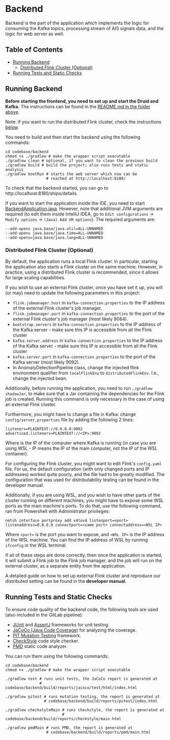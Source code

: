 # Backend

Backend is the part of the application which implements the logic for consuming the Kafka topics, processing stream of AIS signals data, and the logic for web server as well. 

## Table of Contents
- [Running Backend](#running-backend)
  - [Distributed Flink Cluster (Optional)](#distributed-flink-cluster-optional)
- [Running Tests and Static Checks](#running-tests-and-static-checks)

## Running Backend

**Before starting the frontend, you need to set up and start the Druid and Kafka.** The instructions can be found in the [README.md in the folder above](../README.md).

Note: if you want to run the distributed Flink cluster, check the instructions [below](#distributed-flink-cluster-optional).

You need to build and then start the backend using the following commands:
```shell
cd codebase/backend
chmod +x ./gradlew # make the wrapper script executable
./gradlew clean # optional, if you want to clean the previous build
./gradlew build # build the project; also runs tests and static analysis
./gradlew bootRun # starts the web server which now can be
                  # reached at http://localhost:8180/
```

To check that the backend started, you can go to http://localhost:8180/ships/details.

If you want to start the application inside the IDE, you need to start [BackendApplication.java](src/main/java/sp/BackendApplication.java). However, note that additional JVM arguments are required 
(to edit them inside IntelliJ IDEA, go to `Edit configurations` -> `Modify options` -> `(Java) Add VM options`). The required arguments are:
```
--add-opens java.base/java.util=ALL-UNNAMED
--add-opens java.base/java.time=ALL-UNNAMED
--add-opens=java.base/java.lang=ALL-UNNAMED
```

### Distributed Flink Cluster (Optional)
By default, the application runs a local Flink cluster. In particular, starting the application also starts a Flink cluster on the
same machine. However, in practice, using a distributed Flink cluster is recommended, since it allows for large scaling capabilities.

If you wish to use an external Flink cluster, once you have set it up, you will (or may) need to update the following parameters in this project:
- `flink.jobmanager.host` in `kafka-connection.properties` to the IP address of the external Flink cluster's job manager.
- `flink.jobmanager.port` in `kafka-connection.properties` to the port of the external Flink cluster's job manager (most likely 8084).
- `bootstrap.servers` in `kafka-connection.properties` to the IP address of the Kafka server - make sure this IP is accessible from all the Flink cluster
- `kafka.server.address` in `kafka-connection.properties` to the IP address of the Kafka server - make sure this IP is accessible from all the Flink cluster
- `kafka.server.port` in `kafka-connection.properties` to the port of the Kafka server (most likely 9092).
- In AnomalyDetectionPipeline class, change the injected flink environment qualifier from `localFlinkEnv` to `distributedFlinkEnv`. I.e., change the injected bean.

Additionally, before running the application, you need to run `./gradlew shadowJar`, to make sure that a Jar containing the dependencies
for the Flink job is created. Running this command is only necessary in the case of using an external Flink cluster.

Furthermore, you might have to change a file in Kafka: change `config/server.properties` file by adding the following 2 lines:
```
listeners=PLAINTEXT://0.0.0.0:9092
advertised.listeners=PLAINTEXT://<IP>:9092
```
Where <IP> is the IP of the computer where Kafka is running (in case you are using WSL - IP means the IP of the main computer,
not the IP of the WSL container).

For configuring the Flink cluster, you might want to edit Flink's `config.yaml` file. For us, the default configuration (with 
only changed ports and IP addresses) worked quite poorly, and the file had to be greatly modified. The configuration that was used for 
distributability testing can be found in the developer manual.


Additionally, if you are using WSL, and you wish to have other parts of the cluster running on different machines, you might
have to expose some WSL ports as the main machine's ports. To do that, use the following command, ran from Powershell with
Administrator privileges:

```
netsh interface portproxy add v4tov4 listenport=<port> listenaddress=0.0.0.0 connectport=<same port> connectaddress=<WSL IP>
```

Where `<port>` is the port you want to expose, and `<WSL IP>` is the IP address of the WSL machine. You can find the IP address of
WSL by running `ifconfig` in the WSL terminal.

If all of these steps are done correctly, then once the application is started, it will submit a Flink job to the Flink job manager,
and the job will run on the external cluster, as a separate entity from the application.

A detailed guide on how to set up external Flink cluster and reproduce our distributed setting can be found in the **developer manual**.


## Running Tests and Static Checks

To ensure code quality of the backend code, the following tools are used (also included in the GitLab pipeline):
- [JUnit](https://junit.org/junit5/) and [AssertJ](https://assertj.github.io/doc/) frameworks for unit testing.
- [JaCoCo (Java Code Coverage)](https://www.eclemma.org/jacoco/) for analyzing the coverage.
- [PIT Mutation Testing](https://pitest.org/) framework.
- [CheckStyle](https://checkstyle.sourceforge.io/) code style checker.
- [PMD](https://pmd.github.io/) static code analyzer.

You can run them using the following commands:
```shell
cd codebase/backend
chmod +x ./gradlew # make the wrapper script executable

./gradlew test # runs unit tests, the JaCoCo report is generated at
               # codebase/backend/build/reports/jacoco/test/html/index.html

./gradlew pitest # runs mutation testing, the report is generated at
                 # codebase/backend/build/reports/pitest/index.html

./gradlew checkstyleMain # runs checkstyle, the report is generated at 
                         # codebase/backend/build/reports/checkstyle/main.html
                         
./gradlew pmdMain # runs PMD, the report is generated at
                  # codebase/backend/build/reports/pmd/main.html
```